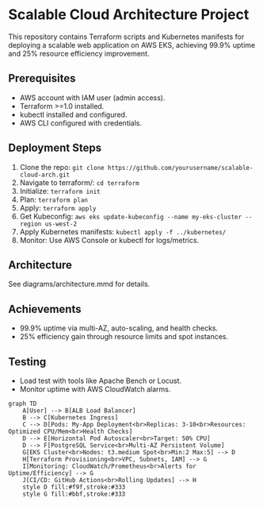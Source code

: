 # Scalable Cloud Architecture Project

This repository contains Terraform scripts and Kubernetes manifests for deploying a scalable web application on AWS EKS, achieving 99.9% uptime and 25% resource efficiency improvement.

## Prerequisites
- AWS account with IAM user (admin access).
- Terraform >=1.0 installed.
- kubectl installed and configured.
- AWS CLI configured with credentials.

## Deployment Steps
1. Clone the repo: `git clone https://github.com/yourusername/scalable-cloud-arch.git`
2. Navigate to terraform/: `cd terraform`
3. Initialize: `terraform init`
4. Plan: `terraform plan`
5. Apply: `terraform apply`
6. Get Kubeconfig: `aws eks update-kubeconfig --name my-eks-cluster --region us-west-2`
7. Apply Kubernetes manifests: `kubectl apply -f ../kubernetes/`
8. Monitor: Use AWS Console or kubectl for logs/metrics.

## Architecture
See diagrams/architecture.mmd for details.

## Achievements
- 99.9% uptime via multi-AZ, auto-scaling, and health checks.
- 25% efficiency gain through resource limits and spot instances.

## Testing
- Load test with tools like Apache Bench or Locust.
- Monitor uptime with AWS CloudWatch alarms.

```mermaid
graph TD
    A[User] --> B[ALB Load Balancer]
    B --> C[Kubernetes Ingress]
    C --> D[Pods: My-App Deployment<br>Replicas: 3-10<br>Resources: Optimized CPU/Mem<br>Health Checks]
    D --> E[Horizontal Pod Autoscaler<br>Target: 50% CPU]
    D --> F[PostgreSQL Service<br>Multi-AZ Persistent Volume]
    G[EKS Cluster<br>Nodes: t3.medium Spot<br>Min:2 Max:5] --> D
    H[Terraform Provisioning<br>VPC, Subnets, IAM] --> G
    I[Monitoring: CloudWatch/Prometheus<br>Alerts for Uptime/Efficiency] --> G
    J[CI/CD: GitHub Actions<br>Rolling Updates] --> H
    style D fill:#f9f,stroke:#333
    style G fill:#bbf,stroke:#333
